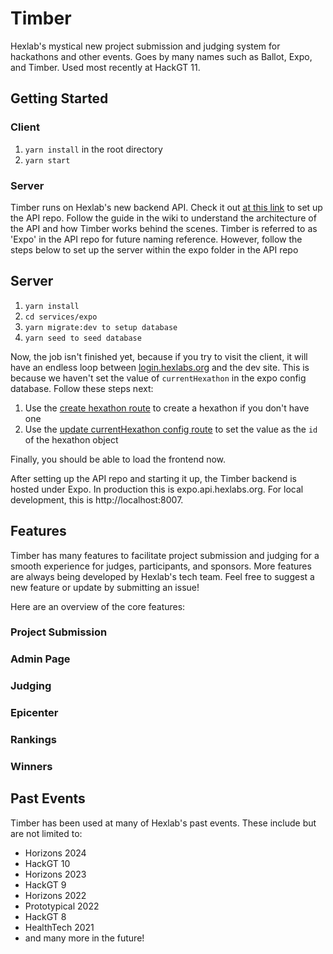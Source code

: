 # Timber

Hexlab's mystical new project submission and judging system for hackathons and other events. Goes by
many names such as Ballot, Expo, and Timber. Used most recently at HackGT 11.

## Getting Started

### Client

1. `yarn install` in the root directory
2. `yarn start`

### Server

Timber runs on Hexlab's new backend API. Check it out [at this link](https://github.com/HackGT/api)
to set up the API repo. Follow the guide in the wiki to understand the architecture of the API and
how Timber works behind the scenes. Timber is referred to as 'Expo' in the API repo for future
naming reference. However, follow the steps below to set up the server within the expo folder in the API repo

## Server
1. `yarn install`
2. `cd services/expo`
3. `yarn migrate:dev to setup database`
5. `yarn seed to seed database`

Now, the job isn't finished yet, because if you try to visit the client, it will have an endless loop
between [login.hexlabs.org](https://login.hexlabs.org) and the dev site. This is because we haven't
set the value of `currentHexathon` in the expo config database. Follow these steps next:

1. Use the [create hexathon route](https://docs.hexlabs.org/#/hexathons/post_hexathons) to create a hexathon if you don't have one
2. Use the [update currentHexathon config route](https://github.com/HackGT/api/blob/main/services/expo/src/routes/config.ts#L106)
to set the value as the `id` of the hexathon object

Finally, you should be able to load the frontend now.

After setting up the API repo and starting it up, the Timber backend is hosted under Expo. In
production this is expo.api.hexlabs.org. For local development, this is http://localhost:8007.

## Features

Timber has many features to facilitate project submission and judging for a smooth experience for
judges, participants, and sponsors. More features are always being developed by Hexlab's tech team.
Feel free to suggest a new feature or update by submitting an issue!

Here are an overview of the core features:

### Project Submission

### Admin Page

### Judging

### Epicenter

### Rankings

### Winners

## Past Events

Timber has been used at many of Hexlab's past events. These include but are not limited to:
- Horizons 2024
- HackGT 10
- Horizons 2023
- HackGT 9
- Horizons 2022
- Prototypical 2022
- HackGT 8
- HealthTech 2021
- and many more in the future!
